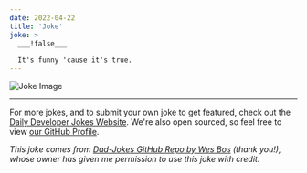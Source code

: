 ```yaml
---
date: 2022-04-22
title: 'Joke'
joke: >
  ___!false___
  
  It's funny 'cause it's true.
---
```



![Joke Image](https://private.xtrp.io/projects/DailyDeveloperJokes/public_image_server/images/5e1258a87ad7e.png)

---

For more jokes, and to submit your own joke to get featured, check out the [Daily Developer Jokes Website](https://dailydeveloperjokes.github.io/). We're also open sourced, so feel free to view [our GitHub Profile](https://github.com/dailydeveloperjokes).


_This joke comes from [Dad-Jokes GitHub Repo by Wes Bos](https://github.com/wesbos/dad-jokes) (thank you!), whose owner has given me permission to use this joke with credit._

<!--
Joke text:
**!false**

It's funny 'cause it's true.
 -->


